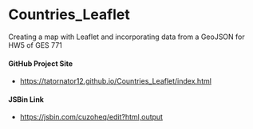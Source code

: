 # Countries_Leaflet
Creating a map with Leaflet and incorporating data from a GeoJSON for HW5 of GES 771

#### GitHub Project Site

* <https://tatornator12.github.io/Countries_Leaflet/index.html>

#### JSBin Link

* <https://jsbin.com/cuzoheq/edit?html,output>
